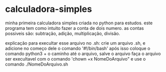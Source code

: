 # calculadora-simples
 minha primeira calculadora simples criada no python para estudos.
 este programa tem como intuito fazer a conta de dois numero.
 as contas possiveis são: subtração, adição, multiplicação, divisão.

 explicação para execultar esse arquivo no .sh:
 crie um arquivo .sh, e adicione no começo dele o comando '#!/bin/bash'
 após isso coloque o comando python3 + o caminho até o arquivo, salve o arquivo
 faça o arquivo ser execultavel com o comando 'chown +x NomeDoArquivo"
 e use o comando ./NomeDoArquivo.sh
